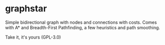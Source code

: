 # graphstar

Simple bidirectional graph with nodes and connections with costs.
Comes with A* and Breadth-First Pathfinding, a few heuristics and path smoothing.

Take it, it's yours (GPL-3.0)

